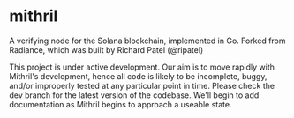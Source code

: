 # mithril

A verifying node for the Solana blockchain, implemented in Go. Forked from Radiance, which was built by Richard Patel (@ripatel)

This project is under active development. Our aim is to move rapidly with Mithril's development, hence all code is likely to be incomplete, buggy, and/or improperly tested at any particular point in time. Please check the dev branch for the latest version of the codebase. We'll begin to add documentation as Mithril begins to approach a useable state.
